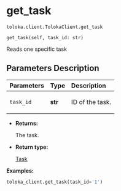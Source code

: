 # get_task
`toloka.client.TolokaClient.get_task`

```
get_task(self, task_id: str)
```

Reads one specific task

## Parameters Description

| Parameters | Type | Description |
| :----------| :----| :-----------|
`task_id`|**str**|<p>ID of the task.</p>

* **Returns:**

  The task.

* **Return type:**

  [Task](toloka.client.task.Task.md)

**Examples:**

```python
toloka_client.get_task(task_id='1')
```
